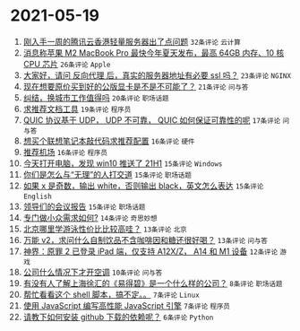 # 2021-05-19

1. [刚入手一周的腾讯云香港轻量服务器出了点问题](https://www.v2ex.com/t/777843) `32条评论` `云计算`
1. [消息称苹果 M2 MacBook Pro 最快今年夏天发布，最高 64GB 内存、10 核 CPU 芯片](https://www.v2ex.com/t/777817) `26条评论` `Apple`
1. [大家好，请问 反向代理 后，真实的服务器地址有必要 ssl 吗？](https://www.v2ex.com/t/777808) `23条评论` `NGINX`
1. [现在想要原价买到好的公版显卡是不是不可能了？](https://www.v2ex.com/t/777816) `21条评论` `问与答`
1. [纠结，换城市工作值得吗](https://www.v2ex.com/t/777821) `20条评论` `职场话题`
1. [求推荐文档工具](https://www.v2ex.com/t/777838) `19条评论` `程序员`
1. [QUIC 协议基于 UDP， UDP 不可靠， QUIC 如何保证可靠性的呢](https://www.v2ex.com/t/777845) `17条评论` `问与答`
1. [想买个联想笔记本敲代码求推荐配置](https://www.v2ex.com/t/777859) `16条评论` `硬件`
1. [推荐机场](https://www.v2ex.com/t/777864) `16条评论` `程序员`
1. [今天打开电脑，发现 win10 推送了 21H1](https://www.v2ex.com/t/777842) `15条评论` `Windows`
1. [你们是怎么与“无理”的人打交道](https://www.v2ex.com/t/777841) `15条评论` `职场话题`
1. [如果 x 是奇数，输出 white，否则输出 black，英文怎么表达](https://www.v2ex.com/t/777828) `15条评论` `English`
1. [领导们的会议报告](https://www.v2ex.com/t/777827) `15条评论` `职场话题`
1. [专门做小众需求如何?](https://www.v2ex.com/t/777844) `14条评论` `奇思妙想`
1. [北京哪里学游泳性价比比较高哇？](https://www.v2ex.com/t/777863) `13条评论` `北京`
1. [万能 v2，求问什么自制饮品不含咖啡因和糖还很好喝？](https://www.v2ex.com/t/777852) `13条评论` `问与答`
1. [神界：原罪 2 已登录 iPad 端，仅支持 A12X/Z， A14 和 M1 设备](https://www.v2ex.com/t/777856) `12条评论` `游戏`
1. [公司什么情况下才开空调](https://www.v2ex.com/t/777870) `10条评论` `问与答`
1. [有没有人了解上海徐汇的《易得碧》是一个什么样的公司？](https://www.v2ex.com/t/777855) `8条评论` `职场话题`
1. [帮忙看看这个 shell 脚本，搞不定。。](https://www.v2ex.com/t/777848) `7条评论` `Linux`
1. [使用 JavaScript 编写高性能 JavaScript 引擎](https://www.v2ex.com/t/777829) `7条评论` `程序员`
1. [请教下如何安装 github 下载的依赖呢？](https://www.v2ex.com/t/777837) `6条评论` `Python`
